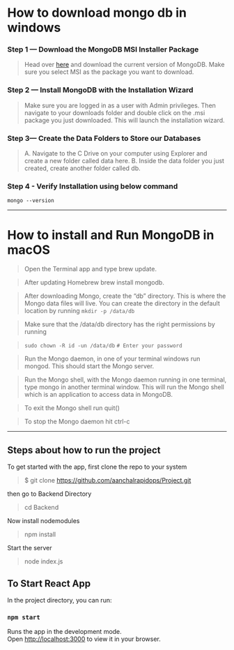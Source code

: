 # How to download mongo db in windows

### Step 1 — Download the MongoDB MSI Installer Package
> Head over [here](https://www.mongodb.com/download-center/community) and download the current version of MongoDB. Make sure you select MSI as the package you want to download.

### Step 2 — Install MongoDB with the Installation Wizard
> Make sure you are logged in as a user with Admin privileges. Then navigate to your downloads folder and double click on the .msi package you just downloaded. This will launch the installation wizard.

### Step 3— Create the Data Folders to Store our Databases
> A. Navigate to the C Drive on your computer using Explorer and create a new folder called data here.
> B. Inside the data folder you just created, create another folder called db.

### Step 4 - Verify Installation using below command
`mongo --version`

<hr>

# How to install and Run MongoDB in macOS
> Open the Terminal app and type brew update.

> After updating Homebrew brew install mongodb.

> After downloading Mongo, create the “db” directory. This is where the Mongo data files will live. You can create the directory in the default location by running `mkdir -p /data/db`

> Make sure that the /data/db directory has the right permissions by running

> `sudo chown -R id -un /data/db`
`# Enter your password`

> Run the Mongo daemon, in one of your terminal windows run mongod. This should start the Mongo server.

> Run the Mongo shell, with the Mongo daemon running in one terminal, type mongo in another terminal window. This will run the Mongo shell which is an application to access data in MongoDB.

> To exit the Mongo shell run quit()

> To stop the Mongo daemon hit ctrl-c

<hr>

## Steps about how to run the project

To get started with the app, first clone the repo to your system

> $ git clone https://github.com/aanchalrapidops/Project.git

then go to Backend Directory 

>cd Backend
 
Now install nodemodules

>npm install

Start the server

>node index.js

## To Start React App

In the project directory, you can run:

### `npm start`

Runs the app in the development mode.\
Open [http://localhost:3000](http://localhost:3000) to view it in your browser.

